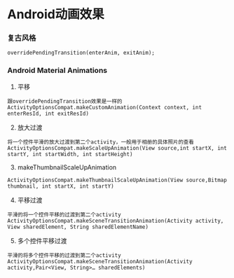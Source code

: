 # Android动画效果

### 复古风格

``overridePendingTransition(enterAnim, exitAnim);``


### Android Material Animations

1. 平移

```
跟overridePendingTransition效果是一样的
ActivityOptionsCompat.makeCustomAnimation(Context context, int enterResId, int exitResId)
```

2. 放大过渡

```
将一个控件平滑的放大过渡到第二个activity，一般用于相册的具体照片的查看
ActivityOptionsCompat.makeScaleUpAnimation(View source,int startX, int startY, int startWidth, int startHeight)
```

3. makeThumbnailScaleUpAnimation

```
ActivityOptionsCompat.makeThumbnailScaleUpAnimation(View source,Bitmap thumbnail, int startX, int startY)
```

4. 平移过渡

```
平滑的将一个控件平移的过渡到第二个activity
ActivityOptionsCompat.makeSceneTransitionAnimation(Activity activity, View sharedElement, String sharedElementName)
```

5. 多个控件平移过渡

```
平滑的将多个控件平移的过渡到第二个activity
ActivityOptionsCompat.makeSceneTransitionAnimation(Activity activity,Pair<View, String>… sharedElements)
```